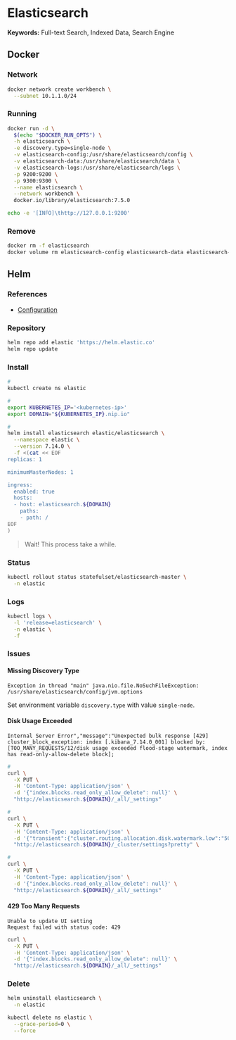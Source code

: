 # Elasticsearch

<!--
https://app.pluralsight.com/library/courses/executing-complex-queries-elasticsearch/table-of-contents

https://linkedin.com/learning/learning-the-elastic-stack-2/start-listening-to-your-infrastructure
-->

**Keywords:** Full-text Search, Indexed Data, Search Engine

## Docker

### Network

```sh
docker network create workbench \
  --subnet 10.1.1.0/24
```

### Running

```sh
docker run -d \
  $(echo "$DOCKER_RUN_OPTS") \
  -h elasticsearch \
  -e discovery.type=single-node \
  -v elasticsearch-config:/usr/share/elasticsearch/config \
  -v elasticsearch-data:/usr/share/elasticsearch/data \
  -v elasticsearch-logs:/usr/share/elasticsearch/logs \
  -p 9200:9200 \
  -p 9300:9300 \
  --name elasticsearch \
  --network workbench \
  docker.io/library/elasticsearch:7.5.0
```

```sh
echo -e '[INFO]\thttp://127.0.0.1:9200'
```

### Remove

```sh
docker rm -f elasticsearch
docker volume rm elasticsearch-config elasticsearch-data elasticsearch-logs
```

## Helm

### References

- [Configuration](https://github.com/elastic/helm-charts/tree/master/elasticsearch#configuration)

### Repository

```sh
helm repo add elastic 'https://helm.elastic.co'
helm repo update
```

### Install

```sh
#
kubectl create ns elastic

#
export KUBERNETES_IP='<kubernetes-ip>'
export DOMAIN="${KUBERNETES_IP}.nip.io"

#
helm install elasticsearch elastic/elasticsearch \
  --namespace elastic \
  --version 7.14.0 \
  -f <(cat << EOF
replicas: 1

minimumMasterNodes: 1

ingress:
  enabled: true
  hosts:
  - host: elasticsearch.${DOMAIN}
    paths:
    - path: /
EOF
)
```

> Wait! This process take a while.

### Status

```sh
kubectl rollout status statefulset/elasticsearch-master \
  -n elastic
```

### Logs

```sh
kubectl logs \
  -l 'release=elasticsearch' \
  -n elastic \
  -f
```

### Issues

#### Missing Discovery Type

```log
Exception in thread "main" java.nio.file.NoSuchFileException: /usr/share/elasticsearch/config/jvm.options
```

Set environment variable `discovery.type` with value `single-node`.

#### Disk Usage Exceeded

```log
Internal Server Error","message":"Unexpected bulk response [429] cluster_block_exception: index [.kibana_7.14.0_001] blocked by: [TOO_MANY_REQUESTS/12/disk usage exceeded flood-stage watermark, index has read-only-allow-delete block];
```

```sh
#
curl \
  -X PUT \
  -H 'Content-Type: application/json' \
  -d '{"index.blocks.read_only_allow_delete": null}' \
  "http://elasticsearch.${DOMAIN}/_all/_settings"

#
curl \
  -X PUT \
  -H 'Content-Type: application/json' \
  -d '{"transient":{"cluster.routing.allocation.disk.watermark.low":"50gb","cluster.routing.allocation.disk.watermark.high":"20gb","cluster.routing.allocation.disk.watermark.flood_stage":"10gb","cluster.info.update.interval":"1m"}}' \
  "http://elasticsearch.${DOMAIN}/_cluster/settings?pretty" \

#
curl \
  -X PUT \
  -H 'Content-Type: application/json' \
  -d '{"index.blocks.read_only_allow_delete": null}' \
  "http://elasticsearch.${DOMAIN}/_all/_settings"
```

#### 429 Too Many Requests

```log
Unable to update UI setting
Request failed with status code: 429
```

```sh
curl \
  -X PUT \
  -H 'Content-Type: application/json' \
  -d '{"index.blocks.read_only_allow_delete": null}' \
  "http://elasticsearch.${DOMAIN}/_all/_settings"
```

### Delete

```sh
helm uninstall elasticsearch \
  -n elastic

kubectl delete ns elastic \
  --grace-period=0 \
  --force
```
